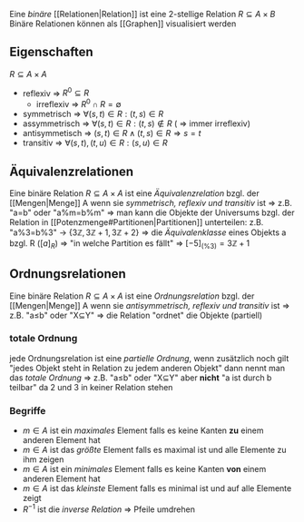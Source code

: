 Eine _binäre_ [[Relationen|Relation]] ist eine 2-stellige Relation $R\subseteq A\times B$
Binäre Relationen können als [[Graphen]] visualisiert werden

## Eigenschaften
$R\subseteq A\times A$
- reflexiv ⇒ $R^0 \subseteq R$
	- irreflexiv ⇒ $R^0\cap R=\emptyset$
- symmetrisch ⇒ $\forall (s,t)\in R:(t,s) \in R$
- assymmetrisch ⇒ $\forall (s,t)\in R:(t,s) \notin R$ ( ⇒ immer irreflexiv)
- antisymmetisch ⇒ $(s,t) \in R \land (t,s) \in R ⇒ s=t$
- transitiv ⇒ $\forall (s,t),(t,u)\in R:(s,u) \in R$ 

## Äquivalenzrelationen
Eine binäre Relation $R\subseteq A\times A$ ist eine _Äquivalenzrelation_ bzgl. der [[Mengen|Menge]] A wenn sie _symmetrisch, reflexiv und transitiv_ ist
⇒ z.B. "a=b" oder "a%m=b%m"
⇒ man kann die Objekte der Universums bzgl. der Relation in [[Potenzmenge#Partitionen|Partitionen]] unterteilen:
z.B. "a%3=b%3" → $\{3\mathbb{Z},3\mathbb{Z}+1, 3\mathbb{Z}+2\}$
⇒ die _Äquivalenklasse_ eines Objekts a bzgl. R ($[a]_R$) ⇒ "in welche Partition es fällt" ⇒ $[-5]_{(\%3)} = 3 \mathbb{Z}+1$

## Ordnungsrelationen
Eine binäre Relation $R\subseteq A\times A$ ist eine _Ordnungsrelation_ bzgl. der [[Mengen|Menge]] A wenn sie _antisymmetrisch, reflexiv und transitiv_ ist
⇒ z.B. "a$\leq$b" oder "X$\subseteq$Y"
⇒ die Relation "ordnet" die Objekte (partiell)
### totale Ordnung
jede Ordnungsrelation ist eine _partielle Ordnung_, wenn zusätzlich noch gilt "jedes Objekt steht in Relation zu jedem anderen Objekt" dann nennt man das _totale Ordnung_
⇒ z.B. "a$\leq$b" oder "X$\subseteq$Y" aber **nicht** "a ist durch b teilbar" da 2 und 3 in keiner Relation stehen

### Begriffe
- $m\in A$ ist ein _maximales_ Element falls es keine Kanten **zu** einem anderen Element hat
- $m\in A$ ist das _größte_ Element falls es maximal ist und alle Elemente zu ihm zeigen
- $m\in A$ ist ein _minimales_ Element falls es keine Kanten **von** einem anderen Element hat
- $m\in A$ ist das _kleinste_ Element falls es minimal ist und auf alle Elemente zeigt
- $R^{-1}$ ist die _inverse Relation_ ⇒ Pfeile umdrehen
